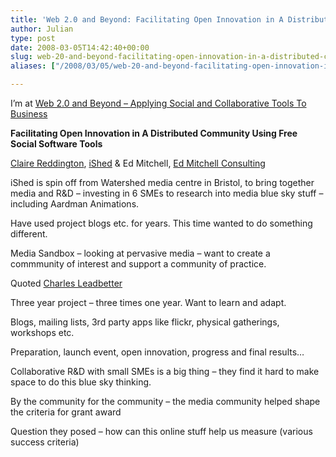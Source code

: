 ```yaml
---
title: 'Web 2.0 and Beyond: Facilitating Open Innovation in A Distributed Community Using Free Social Software Tools'
author: Julian
type: post
date: 2008-03-05T14:42:40+00:00
slug: web-20-and-beyond-facilitating-open-innovation-in-a-distributed-community-using-free-social-software-tools 
aliases: ["/2008/03/05/web-20-and-beyond-facilitating-open-innovation-in-a-distributed-community-using-free-social-software-tools"]

---
```

I’m at [Web 2.0 and Beyond &#8211; Applying Social and Collaborative Tools To Business][1]

**Facilitating Open Innovation in A Distributed Community Using Free Social Software Tools**

[Claire Reddington][2], [iShed][3] & Ed Mitchell, [Ed Mitchell Consulting][4]

iShed is spin off from Watershed media centre in Bristol, to bring together media and R&D &#8211; investing in 6 SMEs to research into media blue sky stuff &#8211; including Aardman Animations.

Have used project blogs etc. for years. This time wanted to do something different.

Media Sandbox &#8211; looking at pervasive media &#8211; want to create a commmunity of interest and support a community of practice.

Quoted [Charles Leadbetter][5]

Three year project &#8211; three times one year. Want to learn and adapt.

Blogs, mailing lists, 3rd party apps like flickr, physical gatherings, workshops etc.

Preparation, launch event, open innovation, progress and final results&#8230;

Collaborative R&D with small SMEs is a big thing &#8211; they find it hard to make space to do this blue sky thinking.

By the community for the community &#8211; the media community helped shape the criteria for grant award

Question they posed &#8211; how can this online stuff help us measure (various success criteria)

 [1]: https://www.focusbiz.co.uk/conferences/web2.0/
 [2]: https://www.ished.net/people/
 [3]: https://www.ished.org.uk/
 [4]: https://www.edmitchell.co.uk/
 [5]: https://www.charlesleadbeater.net/home.aspx